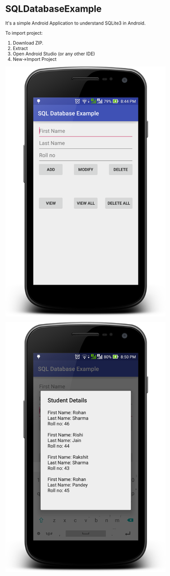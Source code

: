 # SQLDatabaseExample

It's a simple Android Application to understand SQLite3 in Android.

To import project:<br>
1. Download ZIP.<br>
2. Extract<br>
3. Open Android Studio (or any other IDE)<br>
4. New->Import Project

![Screenshot 1](https://github.com/i-Rohan/SQLDatabaseExample/blob/master/Screenshots/device-2015-10-17-204547.png)

![Screenshot 2](https://github.com/i-Rohan/SQLDatabaseExample/blob/master/Screenshots/device-2015-10-17-205017.png)

